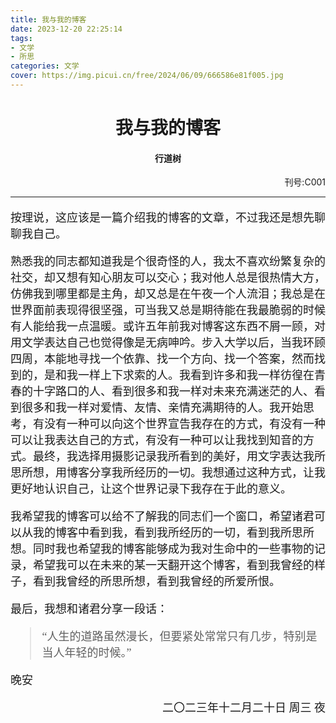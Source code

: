 ```yaml
---
title: 我与我的博客
date: 2023-12-20 22:25:14
tags:
- 文学
- 所思
categories: 文学
cover: https://img.picui.cn/free/2024/06/09/666586e81f005.jpg
---
```


# <center> 我与我的博客 </center>

#### <center> 行道树 </center>

<p align="right"> 刊号:C001 </p>

---

<font face=STSong>
<font size=4>

按理说，这应该是一篇介绍我的博客的文章，不过我还是想先聊聊我自己。

熟悉我的同志都知道我是个很奇怪的人，我太不喜欢纷繁复杂的社交，却又想有知心朋友可以交心；我对他人总是很热情大方，仿佛我到哪里都是主角，却又总是在午夜一个人流泪；我总是在世界面前表现得很坚强，可当我又总是期待能在我最脆弱的时候有人能给我一点温暖。或许五年前我对博客这东西不屑一顾，对用文学表达自己也觉得像是无病呻吟。步入大学以后，当我环顾四周，本能地寻找一个依靠、找一个方向、找一个答案，然而找到的，是和我一样上下求索的人。我看到许多和我一样彷徨在青春的十字路口的人、看到很多和我一样对未来充满迷茫的人、看到很多和我一样对爱情、友情、亲情充满期待的人。我开始思考，有没有一种可以向这个世界宣告我存在的方式，有没有一种可以让我表达自己的方式，有没有一种可以让我找到知音的方式。最终，我选择用摄影记录我所看到的美好，用文字表达我所思所想，用博客分享我所经历的一切。我想通过这种方式，让我更好地认识自己，让这个世界记录下我存在于此的意义。

我希望我的博客可以给不了解我的同志们一个窗口，希望诸君可以从我的博客中看到我，看到我所经历的一切，看到我所思所想。同时我也希望我的博客能够成为我对生命中的一些事物的记录，希望我可以在未来的某一天翻开这个博客，看到我曾经的样子，看到我曾经的所思所想，看到我曾经的所爱所恨。

最后，我想和诸君分享一段话：

> “人生的道路虽然漫长，但要紧处常常只有几步，特别是当人年轻的时候。”

晚安

<p align="right"> 二〇二三年十二月二十日 周三 夜 </p>

</font>
</font>